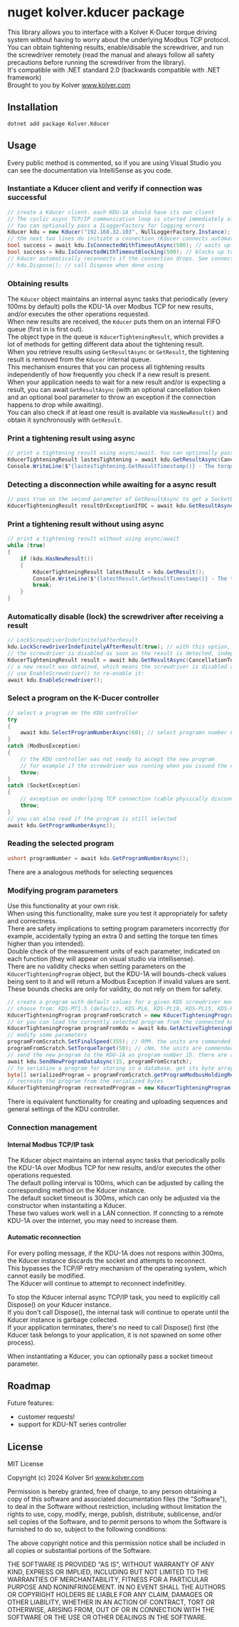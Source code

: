 # nuget kolver.kducer package
This library allows you to interface with a Kolver K-Ducer torque driving system without having to worry about the underlying Modbus TCP protocol.  
You can obtain tightening results, enable/disable the screwdriver, and run the screwdriver remotely (read the manual and always follow all safety precautions before running the screwdriver from the library).  
It's compatible with .NET standard 2.0 (backwards compatible with .NET framework)  
Brought to you by Kolver www.kolver.com
## Installation
```
dotnet add package Kolver.Kducer
```
## Usage
Every public method is commented, so if you are using Visual Studio you can see the documentation via IntelliSense as you code.
### Instantiate a Kducer client and verify if connection was successful
```C#
// create a Kducer client. each KDU-1A should have its own client
// The cyclic async TCP/IP communication loop is started immediately after instantiation automatically in the background
// You can optionally pass a ILoggerFactory for logging errors
Kducer kdu = new Kducer("192.168.32.103", NullLoggerFactory.Instance);
// the next two lines do initiate a connection (Kducer connects automatically), they just verify if the connection was successful
bool success = await kdu.IsConnectedWithTimeoutAsync(500); // waits up to 500ms for TCP/IP connection to be estabilished
bool success = kdu.IsConnectedWithTimeoutBlocking(500); // blocks up to 500ms for TCP/IP connection to be estabilished. this function blocks.
// Kducer automatically reconnects if the connection drops. See connection management for more.
// kdu.Dispose(); // call Dispose when done using
```
### Obtaining results
The `Kducer` object maintains an internal async tasks that periodically (every 100ms by default) polls the KDU-1A over Modbus TCP for new results, and/or executes the other operations requested.  
When new results are received, the `Kducer` puts them on an internal FIFO queue (first in is first out).  
The object type in the queue is `KducerTighteningResult`, which provides a lot of methods for getting different data about the tightening result.  
When you retrieve results using `GetResultAsync` or `GetResult`, the tightening result is removed from the `Kducer` internal queue.  
This mechanism ensures that you can process all tightening results independently of how frequently you check if a new result is present.  
When your application needs to wait for a new result and/or is expecting a result, you can await `GetResultAsync` (with an optional cancellation token and an optional bool parameter to throw an exception if the connection happens to drop while awaiting).  
You can also check if at least one result is available via `HasNewResult()` and obtain it synchronously with `GetResult`.  
### Print a tightening result using async
```C#
// print a tightening result using async/await. You can optionally pass a CancellationToken to stop the task
KducerTighteningResult lastesTightening = await kdu.GetResultAsync(CancellationToken.None);
Console.WriteLine($"{lastesTightening.GetResultTimestamp()} - The torque was {lastesTightening.GetTorqueResult()} cNm and the angle was {lastesTightening.GetAngleResult()} degrees");
```
### Detecting a disconnection while awaiting for a async result
```C#
// pass true on the second parameter of GetResultAsync to get a SocketException if the connection to the KDU is dropped for any reason while waiting
KducerTighteningResult resultOrExceptionIfDC = await kdu.GetResultAsync(CancellationToken.None, true);
```
### Print a tightening result without using async
```C#
// print a tightening result without using async/await
while (true)
{
    if (kdu.HasNewResult())
    {
        KducerTighteningResult latestResult = kdu.GetResult();
        Console.WriteLine($"{latestResult.GetResultTimestamp()} - The torque was {latestResult.GetTorqueResult()} cNm and the angle was {latestResult.GetAngleResult()} degrees");
        break;
    }
}
```
### Automatically disable (lock) the screwdriver after receiving a result
```C#
// LockScrewdriverIndefinitelyAfterResult
kdu.LockScrewdriverIndefinitelyAfterResult(true); // with this option, kdu will automatically disable the screwdriver after a new result is detected
// the screwdriver is disabled as soon as the result is detected, independently of whether you are awaiting the result or not
KducerTighteningResult result = await kdu.GetResultAsync(CancellationToken.None);
// a new result was obtained, which means the screwdriver is disabled and the operator cannot use it
// use EnableScrewdriver() to re-enable it:
await kdu.EnableScrewdriver();
```
### Select a program on the K-Ducer controller
```C#
// select a program on the KDU controller
try
{
    await kdu.SelectProgramNumberAsync(60); // select programn number 60. this method checks if program 60 is already selected and shortcuts the return if so.
}
catch (ModbusException)
{
    // the KDU controller was not ready to accept the new program
    // for example if the screwdriver was running when you issued the command
    throw;
}
catch (SocketException)
{
    // exception on underlying TCP connection (cable physically disconnected, power loss...)
    throw;
}
// you can also read if the program is still selected
await kdu.GetProgramNumberAsync();
```
### Reading the selected program
```C#
ushort programNumber = await kdu.GetProgramNumberAsync();
```
There are a analogous methods for selecting sequences
### Modifying program parameters
Use this functionality at your own risk.  
When using this functionality, make sure you test it appropriately for safety and correctness.  
There are safety implications to setting program parameters incorrectly (for example, accidentally typing an extra 0 and setting the torque ten times higher than you intended).  
Double check of the measurement units of each parameter, indicated on each function (they will appear on visual studio via intellisense).  
There are no validity checks when setting parameters on the `KducerTighteningProgram` object, but the KDU-1A will bounds-check values being sent to it and will return a Modbus Exception if invalid values are sent. These bounds checks are only for validity, do not rely on them for safety.  
```C#
// create a program with default values for a given KDS screwdriver model
// choose from: KDS-MT1.5 (default), KDS-PL6, KDS-PL10, KDS-PL15, KDS-PL20, KDS-PL30, KDS-PL35, KDS-PL45, KDS-PL50, KDS-PL70
KducerTighteningProgram programFromScratch = new KducerTighteningProgram("KDS-PL6");
// or you can load the currently selected program from the connected kdu
KducerTighteningProgram programFromKdu = await kdu.GetActiveTighteningProgramDataAsync();
// modify some parameters
programFromScratch.SetFinalSpeed(355); // RPM. the units are commended with the function documentation, you should see them via intellisense
programFromScratch.SetTorqueTarget(50); // cNm. the units are commended with the function documentation, you should see them via intellisense
// send the new program to the KDU-1A as program number 15. there are also methods for sending or getting a dictionary of multiple programs in a single command
await kdu.SendNewProgramDataAsync(15, programFromScratch);
// to serialize a program for storing in a database, get its byte array representation (note: this does not include the program number, but includes all the program parameters)
byte[] serializedProgram = programFromScratch.getProgramModbusHoldingRegistersAsByteArray();
// recreate the program from the serialized bytes
KducerTighteningProgram recreatedProgram = new KducerTighteningProgram(serializedProgram);
```
There is equivalent functionality for creating and uploading sequences and general settings of the KDU controller.
### Connection management
#### Internal Modbus TCP/IP task
The Kducer object maintains an internal async tasks that periodically polls the KDU-1A over Modbus TCP for new results, and/or executes the other operations requested.  
The default polling interval is 100ms, which can be adjusted by calling the corresponding method on the Kducer instance.  
The default socket timeout is 300ms, which can only be adjusted via the constructor when instantaiting a Kducer.  
These two values work well in a LAN connection. If conncting to a remote KDU-1A over the internet, you may need to increase them.  
#### Automatic reconnection
For every polling message, if the KDU-1A does not respons within 300ms, the Kducer instance discards the socket and attempts to reconnect.  
This bypasses the TCP/IP retry mechanism of the operating system, which cannot easily be modified.  
The Kducer will continue to attempt to reconnect indefinitley.  
  
To stop the Kducer internal async TCP/IP task, you need to explicitly call Dispose() on your Kducer instance.  
If you don't call Dispose(), the internal task will continue to operate until the Kducer instance is garbage collected.  
If your application terminates, there's no need to call Dispose() first (the Kducer task belongs to your application, it is not spawned on some other process).  
  
When instantiating a Kducer, you can optionally pass a socket timeout parameter.
## Roadmap
Future features:
- customer requests!
- support for KDU-NT series controller
## License
MIT License

Copyright (c) 2024 Kolver Srl www.kolver.com

Permission is hereby granted, free of charge, to any person obtaining a copy
of this software and associated documentation files (the "Software"), to deal
in the Software without restriction, including without limitation the rights
to use, copy, modify, merge, publish, distribute, sublicense, and/or sell
copies of the Software, and to permit persons to whom the Software is
furnished to do so, subject to the following conditions:

The above copyright notice and this permission notice shall be included in all
copies or substantial portions of the Software.

THE SOFTWARE IS PROVIDED "AS IS", WITHOUT WARRANTY OF ANY KIND, EXPRESS OR
IMPLIED, INCLUDING BUT NOT LIMITED TO THE WARRANTIES OF MERCHANTABILITY,
FITNESS FOR A PARTICULAR PURPOSE AND NONINFRINGEMENT. IN NO EVENT SHALL THE
AUTHORS OR COPYRIGHT HOLDERS BE LIABLE FOR ANY CLAIM, DAMAGES OR OTHER
LIABILITY, WHETHER IN AN ACTION OF CONTRACT, TORT OR OTHERWISE, ARISING FROM,
OUT OF OR IN CONNECTION WITH THE SOFTWARE OR THE USE OR OTHER DEALINGS IN THE
SOFTWARE.
